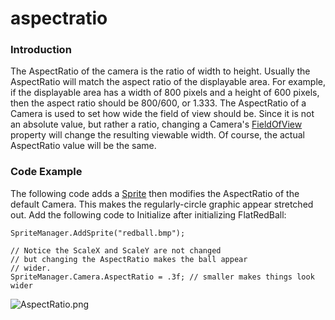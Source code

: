 # aspectratio

### Introduction

The AspectRatio of the camera is the ratio of width to height. Usually the AspectRatio will match the aspect ratio of the displayable area. For example, if the displayable area has a width of 800 pixels and a height of 600 pixels, then the aspect ratio should be 800/600, or 1.333. The AspectRatio of a Camera is used to set how wide the field of view should be. Since it is not an absolute value, but rather a ratio, changing a Camera's [FieldOfView](../../../../frb/docs/index.php) property will change the resulting viewable width. Of course, the actual AspectRatio value will be the same.

### Code Example

The following code adds a [Sprite](../../../../frb/docs/index.php) then modifies the AspectRatio of the default Camera. This makes the regularly-circle graphic appear stretched out. Add the following code to Initialize after initializing FlatRedBall:

```
SpriteManager.AddSprite("redball.bmp");

// Notice the ScaleX and ScaleY are not changed
// but changing the AspectRatio makes the ball appear
// wider.
SpriteManager.Camera.AspectRatio = .3f; // smaller makes things look wider
```

![AspectRatio.png](../../../../media/migrated_media-AspectRatio.png)
